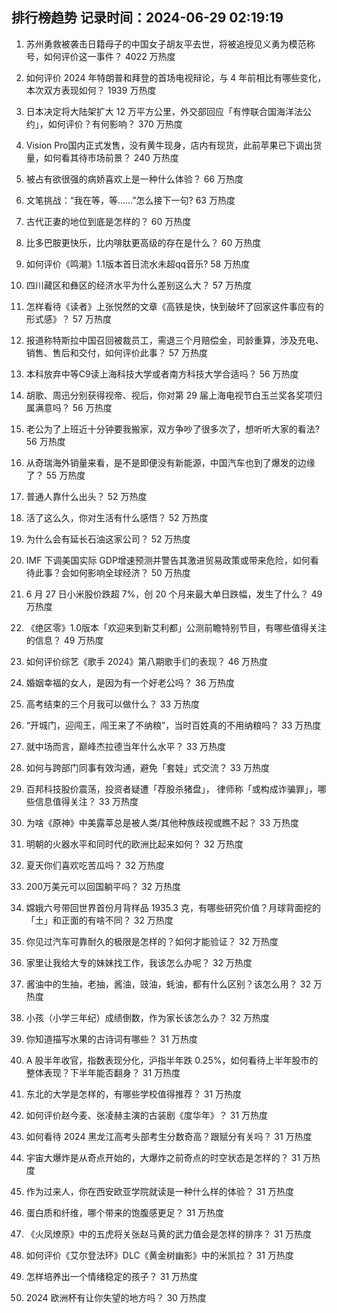
## 排行榜趋势 记录时间：2024-06-29 02:19:19
  
  1. 苏州勇救被袭击日籍母子的中国女子胡友平去世，将被追授见义勇为模范称号，如何评价这一事件？ 4022 万热度
    
  2. 如何评价 2024 年特朗普和拜登的首场电视辩论，与 4 年前相比有哪些变化，本次双方表现如何？ 1939 万热度
    
  3. 日本决定将大陆架扩大 12 万平方公里，外交部回应「有悖联合国海洋法公约」，如何评价？有何影响？ 370 万热度
    
  4. Vision Pro国内正式发售，没有黄牛现身，店内有现货，此前苹果已下调出货量，如何看其待市场前景？ 240 万热度
    
  5. 被占有欲很强的病娇喜欢上是一种什么体验？ 66 万热度
    
  6. 文笔挑战：“我在等，等……”怎么接下一句? 63 万热度
    
  7. 古代正妻的地位到底是怎样的？ 60 万热度
    
  8. 比多巴胺更快乐，比内啡肽更高级的存在是什么？ 60 万热度
    
  9. 如何评价《鸣潮》1.1版本首日流水未超qq音乐? 58 万热度
    
  10. 四川藏区和彝区的经济水平为什么差别这么大？ 57 万热度
    
  11. 怎样看待《读者》上张悦然的文章《高铁是快，快到破坏了回家这件事应有的形式感》？ 57 万热度
    
  12. 报道称特斯拉中国召回被裁员工，需退三个月赔偿金，司龄重算，涉及充电、销售、售后和交付，如何评价此事？ 57 万热度
    
  13. 本科放弃中等C9读上海科技大学或者南方科技大学合适吗？ 56 万热度
    
  14. 胡歌、周迅分别获得视帝、视后，你对第 29 届上海电视节白玉兰奖各奖项归属满意吗？ 56 万热度
    
  15. 老公为了上班近十分钟要我搬家，双方争吵了很多次了，想听听大家的看法? 56 万热度
    
  16. 从奇瑞海外销量来看，是不是即便没有新能源，中国汽车也到了爆发的边缘了？ 55 万热度
    
  17. 普通人靠什么出头？ 52 万热度
    
  18. 活了这么久，你对生活有什么感悟？ 52 万热度
    
  19. 为什么会有延长石油这家公司？ 52 万热度
    
  20. IMF 下调美国实际 GDP增速预测并警告其激进贸易政策或带来危险，如何看待此事？会如何影响全球经济？ 50 万热度
    
  21. 6 月 27 日小米股价跌超 7%，创 20 个月来最大单日跌幅，发生了什么？ 49 万热度
    
  22. 《绝区零》1.0版本「欢迎来到新艾利都」公测前瞻特别节目，有哪些值得关注的信息？ 49 万热度
    
  23. 如何评价综艺《歌手 2024》第八期歌手们的表现？ 46 万热度
    
  24. 婚姻幸福的女人，是因为有一个好老公吗？ 36 万热度
    
  25. 高考结束的三个月我可以做什么？ 33 万热度
    
  26. “开城门，迎闯王，闯王来了不纳粮”，当时百姓真的不用纳粮吗？ 33 万热度
    
  27. 就中场而言，巅峰杰拉德当年什么水平？ 33 万热度
    
  28. 如何与跨部门同事有效沟通，避免「套娃」式交流？ 33 万热度
    
  29. 百邦科技股价震荡，投资者疑遭「荐股杀猪盘」， 律师称「或构成诈骗罪」，哪些信息值得关注？ 33 万热度
    
  30. 为啥《原神》中美露莘总是被人类/其他种族歧视或瞧不起？ 33 万热度
    
  31. 明朝的火器水平和同时代的欧洲比起来如何？ 32 万热度
    
  32. 夏天你们喜欢吃苦瓜吗？ 32 万热度
    
  33. 200万美元可以回国躺平吗？ 32 万热度
    
  34. 嫦娥六号带回世界首份月背样品 1935.3 克，有哪些研究价值？月球背面挖的「土」和正面的有啥不同？ 32 万热度
    
  35. 你见过汽车可靠耐久的极限是怎样的？如何才能验证？ 32 万热度
    
  36. 家里让我给大专的妹妹找工作，我该怎么办呢？ 32 万热度
    
  37. 酱油中的生抽，老抽，酱油，豉油，蚝油，都有什么区别？该怎么用？ 32 万热度
    
  38. 小孩（小学三年纪）成绩倒数，作为家长该怎么办？ 32 万热度
    
  39. 你知道描写水果的古诗词有哪些？ 31 万热度
    
  40. A 股半年收官，指数表现分化，沪指半年跌 0.25%，如何看待上半年股市的整体表现？下半年能否翻身？ 31 万热度
    
  41. 东北的大学是怎样的，有哪些学校值得推荐？ 31 万热度
    
  42. 如何评价赵今麦、张凌赫主演的古装剧《度华年》？ 31 万热度
    
  43. 如何看待 2024 黑龙江高考头部考生分数奇高？跟赋分有关吗？ 31 万热度
    
  44. 宇宙大爆炸是从奇点开始的，大爆炸之前奇点的时空状态是怎样的？ 31 万热度
    
  45. 作为过来人，你在西安欧亚学院就读是一种什么样的体验？ 31 万热度
    
  46. 蛋白质和纤维，哪个带来的饱腹感更足？ 31 万热度
    
  47. 《火凤燎原》中的五虎将关张赵马黄的武力值会是怎样的排序？ 31 万热度
    
  48. 如何评价《艾尔登法环》DLC《黄金树幽影》中的米凯拉？ 31 万热度
    
  49. 怎样培养出一个情绪稳定的孩子？ 31 万热度
    
  50. 2024 欧洲杯有让你失望的地方吗？ 30 万热度
    